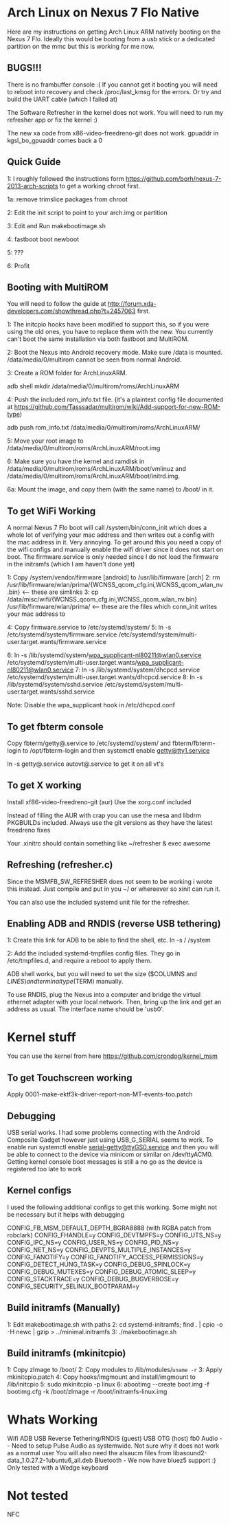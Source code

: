 # Arch Linux on Nexus 7 Flo Native

Here are my instructions on getting Arch Linux ARM natively booting on the
Nexus 7 Flo. Ideally this would be booting from a usb stick or a dedicated
partition on the mmc but this is working for me now.

## BUGS!!!
There is no frambuffer console :( 
If you cannot get it booting you will need to
reboot into recovery and check /proc/last_kmsg for the errors. Or try and build
the UART cable (which I failed at)

The Software Refresher in the kernel does not work. You will need to run my
refresher app or fix the kernel :)

The new xa code from x86-video-freedreno-git does not work. gpuaddr in
kgsl_bo_gpuaddr comes back a 0

## Quick Guide
1: I roughly followed the instructions form
https://github.com/borh/nexus-7-2013-arch-scripts to get a working chroot
first.

1a: remove trimslice packages from chroot

2: Edit the init script to point to your arch.img or partition

3: Edit and Run makebootimage.sh

4: fastboot boot newboot

5: ???

6: Profit

## Booting with MultiROM

You will need to follow the guide at http://forum.xda-developers.com/showthread.php?t=2457063 first.

1: The initcpio hooks have been modified to support this, so if you were using the old ones, you have to replace them with the new. You currently can't boot the same installation via both fastboot and MultiROM. 

2: Boot the Nexus into Android recovery mode. Make sure /data is mounted. /data/media/0/multirom cannot be seen from normal Android.

3: Create a ROM folder for ArchLinuxARM.

  adb shell mkdir /data/media/0/multirom/roms/ArchLinuxARM

4: Push the included rom_info.txt file. (it's a plaintext config file documented at https://github.com/Tasssadar/multirom/wiki/Add-support-for-new-ROM-type)

  adb push rom_info.txt /data/media/0/multirom/roms/ArchLinuxARM/
  
5: Move your root image to /data/media/0/multirom/roms/ArchLinuxARM/root.img

6: Make sure you have the kernel and ramdisk in /data/media/0/multirom/roms/ArchLinuxARM/boot/vmlinuz and /data/media/0/multirom/roms/ArchLinuxARM/boot/initrd.img.

6a: Mount the image, and copy them (with the same name) to /boot/ in it.


## To get WiFi Working

A normal Nexus 7 Flo boot will call /system/bin/conn_init which does a whole
lot of verifying your mac address and then writes out a config with the mac
address in it. Very annoying. To get around this you need a copy of the wifi
configs and manually enable the wifi driver since it does not start on boot.
The firmware.service is only needed since I do not load the firmware in the
initramfs (which I am haven't done yet)

1: Copy /system/vendor/firmware [android] to /usr/lib/firmware [arch]
2: rm /usr/lib/firmware/wlan/prima/{WCNSS_qcom_cfg.ini,WCNSS_qcom_wlan_nv.bin} <-- these are simlinks
3: cp /data/misc/wifi/{WCNSS_qcom_cfg.ini,WCNSS_qcom_wlan_nv.bin} /usr/lib/firmware/wlan/prima/ <-- these are the files which conn_init writes your mac address to

4: Copy firmware.service to /etc/systemd/system/ 
5: ln -s /etc/systemd/system/firmware.service /etc/systemd/system/multi-user.target.wants/firmware.service

6: ln -s /lib/systemd/system/wpa_supplicant-nl80211@wlan0.service /etc/systemd/system/multi-user.target.wants/wpa_supplicant-nl80211@wlan0.service
7: ln -s /lib/systemd/system/dhcpcd.service /etc/systemd/system/multi-user.target.wants/dhcpcd.service
8: ln -s /lib/systemd/system/sshd.service /etc/systemd/system/multi-user.target.wants/sshd.service

Note: Disable the wpa_supplicant hook in /etc/dhcpcd.conf

## To get fbterm console
Copy fbterm/getty@.service to /etc/systemd/system/ and fbterm/fbterm-login to
/opt/fbterm-login and then systemctl enable getty@tty1.service

ln -s getty@.service autovt@.service to get it on all vt's

## To get X working
Install xf86-video-freedreno-git (aur) Use the xorg.conf included

Instead of filling the AUR with crap you can use the mesa and libdrm PKGBUILDs
included. Always use the git versions as they have the latest freedreno fixes

Your .xinitrc should contain something like
~/refresher &
exec awesome

## Refreshing (refresher.c)
Since the MSMFB_SW_REFRESHER does not seem to be working i wrote this instead.
Just compile and put in you ~/ or whereever so xinit can run it.

You can also use the included systemd unit file for the refresher.

## Enabling ADB and RNDIS (reverse USB tethering)
1: Create this link for ADB to be able to find the shell, etc.
  ln -s / /system
  
2: Add the included systemd-tmpfiles config files. They go in /etc/tmpfiles.d, and require a reboot to apply them.

ADB shell works, but you will need to set the size ($COLUMNS and $LINES) and terminal type ($TERM) manually. 

To use RNDIS, plug the Nexus into a computer and bridge the virtual ethernet adapter with your local network. Then, bring up the link and get an address as usual. The interface name should be 'usb0'.

# Kernel stuff

You can use the kernel from here https://github.com/crondog/kernel_msm

## To get Touchscreen working
Apply 0001-make-ektf3k-driver-report-non-MT-events-too.patch

## Debugging
USB serial works. I had some problems connecting with the Android Composite
Gadget however just using USB_G_SERIAL seems to work. To enable run systemctl
enable serial-getty@ttyGS0.service and then you will be able to connect to the
device via minicom or similar on /dev/ttyACM0. Getting kernel console boot
messages is still a no go as the device is registered too late to work

## Kernel configs
I used the following additional configs to get this working. Some might not be
necessary but it helps with debugging

CONFIG_FB_MSM_DEFAULT_DEPTH_BGRA8888 (with RGBA patch from robclark)
CONFIG_FHANDLE=y
CONFIG_DEVTMPFS=y
CONFIG_UTS_NS=y
CONFIG_IPC_NS=y
CONFIG_USER_NS=y
CONFIG_PID_NS=y
CONFIG_NET_NS=y
CONFIG_DEVPTS_MULTIPLE_INSTANCES=y
CONFIG_FANOTIFY=y
CONFIG_FANOTIFY_ACCESS_PERMISSIONS=y
CONFIG_DETECT_HUNG_TASK=y
CONFIG_DEBUG_SPINLOCK=y
CONFIG_DEBUG_MUTEXES=y
CONFIG_DEBUG_ATOMIC_SLEEP=y
CONFIG_STACKTRACE=y
CONFIG_DEBUG_BUGVERBOSE=y
CONFIG_SECURITY_SELINUX_BOOTPARAM=y

## Build initramfs (Manually)
1: Edit makebootimage.sh with paths
2: cd systemd-initramfs; find . | cpio -o -H newc | gzip > ../minimal.initramfs
3: ./makebootimage.sh


## Build initramfs (mkinitcpio)
1: Copy zImage to /boot/
2: Copy modules to /lib/modules/`uname -r`
3: Apply mkinitcpio.patch
4: Copy hooks/imgmount and install/imgmount to /lib/initcpio
5: sudo mkinitcpio -p linux
6: abootimg --create boot.img -f bootimg.cfg -k /boot/zImage -r /boot/initramfs-linux.img


# Whats Working
Wifi
ADB
USB Reverse Tethering/RNDIS (guest)
USB OTG (host)
fb0
Audio -- Need to setup Pulse Audio as systemwide. Not sure why it does not work as a normal user
You will also need the alsaucm files from libasound2-data_1.0.27.2-1ubuntu6_all.deb
Bluetooth - We now have bluez5 support :) Only tested with a Wedge keyboard

# Not tested
NFC

